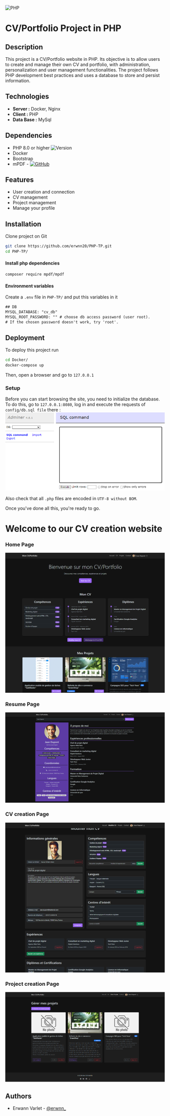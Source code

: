 ![PHP](https://www.php.net/images/logos/new-php-logo.svg) 

# CV/Portfolio Project in PHP

## Description
This project is a CV/Portfolio website in PHP. Its objective is to allow users to create and manage their own CV and portfolio, with administration, personalization and user management functionalities. The project follows PHP development best practices and uses a database to store and persist information.
## Technologies

- **Server :** Docker, Nginx
- **Client :** PHP
- **Data Base :** MySql

##  Dependencies

- PHP 8.0 or higher ![Version](https://img.shields.io/badge/php->=_8.0-blue)
- Docker
- Bootstrap
- mPDF - [![GitHub](https://img.shields.io/badge/GitHub-000?logo=github&logoColor=white)](https://github.com/mpdf/mpdf)

## Features

- User creation and connection
- CV management
- Project management
- Manage your profile


## Installation

Clone project on Git

```bash
git clone https://github.com/erwnn20/PHP-TP.git
cd PHP-TP/
```

#### Install php dependencies
```bash
composer require mpdf/mpdf
```

#### Environment variables
Create a `.env` file in `PHP-TP/` and put this variables in it
```dotenv
## DB
MYSQL_DATABASE: "cv_db"
MYSQL_ROOT_PASSWORD: "" # choose db access password (user root). 
# If the chosen password doesn't work, try 'root'.
```

## Deployment

To deploy this project run

```bash
cd Docker/
docker-compose up
```

Then, open a browser and go to ```127.0.0.1```

### Setup

Before you can start browsing the site, you need to initialize the database.
To do this, go to ```127.0.0.1:8080```, log in and execute the requests of ```config/db.sql file``` there :
![Adminer screenshot](docs/img/sql_setup.png)

Also check that all ```.php``` files are encoded in ```UTF-8 without BOM```.

Once you've done all this, you're ready to go.
# Welcome to our CV creation website

### Home Page
![Home Page](docs/img/homepage.png)

### Resume Page
![Resume Page](docs/img/cv-resume-page.png)

### CV creation Page
![CV creation Page](docs/img/cv-edit-page.png)

### Project creation Page
![Project creation Page](docs/img/project-edit-page.png)


## Authors

- Erwann Varlet - [@erwnn_](https://www.github.com/erwnn20)

